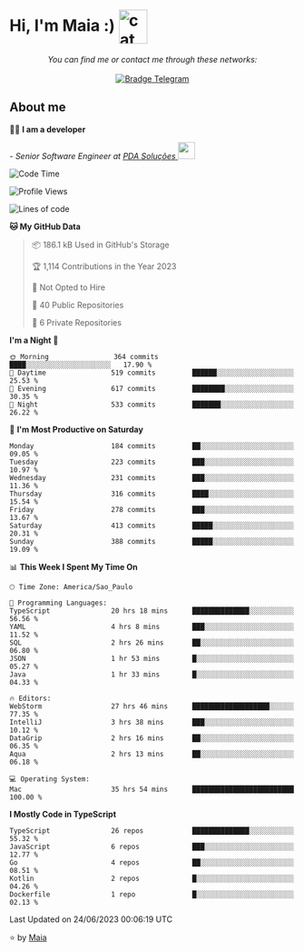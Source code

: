<h1 align="left">Hi, I'm Maia :) 
<img src="https://emojis.slackmojis.com/emojis/images/1643509834/36299/black-cat.gif?1643509834" width="50" height="60" align="center"  alt="cat"/>
</h1>

<p align="center">
    <i>You can find me or contact me through these networks:</i>
    <br/><br/>
    <a href="https://t.me/mrootx" target="_blank">
        <img src="https://img.shields.io/badge/-Telegram-2CA5E0?logo=telegram&style=flat&logoColor=white" alt="Bradge Telegram" />
    </a>
</p>

## About me

:technologist: <strong>I am a developer</strong> <br>

<p><em> - Senior Software Engineer at <a href="https://pdasolucoes.com.br">PDA Soluções
</a><img src="https://media.giphy.com/media/WUlplcMpOCEmTGBtBW/giphy.gif" width="30"> 
</em></p>

<!--START_SECTION:waka-->
![Code Time](http://img.shields.io/badge/Code%20Time-2%2C850%20hrs%2052%20mins-blue)

![Profile Views](http://img.shields.io/badge/Profile%20Views-1-blue)

![Lines of code](https://img.shields.io/badge/From%20Hello%20World%20I%27ve%20Written-505.2%20thousand%20lines%20of%20code-blue)

**🐱 My GitHub Data** 

> 📦 186.1 kB Used in GitHub's Storage 
 > 
> 🏆 1,114 Contributions in the Year 2023
 > 
> 🚫 Not Opted to Hire
 > 
> 📜 40 Public Repositories 
 > 
> 🔑 6 Private Repositories 
 > 
**I'm a Night 🦉** 

```text
🌞 Morning                364 commits         ████░░░░░░░░░░░░░░░░░░░░░   17.90 % 
🌆 Daytime                519 commits         ██████░░░░░░░░░░░░░░░░░░░   25.53 % 
🌃 Evening                617 commits         ████████░░░░░░░░░░░░░░░░░   30.35 % 
🌙 Night                  533 commits         ███████░░░░░░░░░░░░░░░░░░   26.22 % 
```
📅 **I'm Most Productive on Saturday** 

```text
Monday                   184 commits         ██░░░░░░░░░░░░░░░░░░░░░░░   09.05 % 
Tuesday                  223 commits         ███░░░░░░░░░░░░░░░░░░░░░░   10.97 % 
Wednesday                231 commits         ███░░░░░░░░░░░░░░░░░░░░░░   11.36 % 
Thursday                 316 commits         ████░░░░░░░░░░░░░░░░░░░░░   15.54 % 
Friday                   278 commits         ███░░░░░░░░░░░░░░░░░░░░░░   13.67 % 
Saturday                 413 commits         █████░░░░░░░░░░░░░░░░░░░░   20.31 % 
Sunday                   388 commits         █████░░░░░░░░░░░░░░░░░░░░   19.09 % 
```


📊 **This Week I Spent My Time On** 

```text
🕑︎ Time Zone: America/Sao_Paulo

💬 Programming Languages: 
TypeScript               20 hrs 18 mins      ██████████████░░░░░░░░░░░   56.56 % 
YAML                     4 hrs 8 mins        ███░░░░░░░░░░░░░░░░░░░░░░   11.52 % 
SQL                      2 hrs 26 mins       ██░░░░░░░░░░░░░░░░░░░░░░░   06.80 % 
JSON                     1 hr 53 mins        █░░░░░░░░░░░░░░░░░░░░░░░░   05.27 % 
Java                     1 hr 33 mins        █░░░░░░░░░░░░░░░░░░░░░░░░   04.33 % 

🔥 Editors: 
WebStorm                 27 hrs 46 mins      ███████████████████░░░░░░   77.35 % 
IntelliJ                 3 hrs 38 mins       ███░░░░░░░░░░░░░░░░░░░░░░   10.12 % 
DataGrip                 2 hrs 16 mins       ██░░░░░░░░░░░░░░░░░░░░░░░   06.35 % 
Aqua                     2 hrs 13 mins       ██░░░░░░░░░░░░░░░░░░░░░░░   06.18 % 

💻 Operating System: 
Mac                      35 hrs 54 mins      █████████████████████████   100.00 % 
```

**I Mostly Code in TypeScript** 

```text
TypeScript               26 repos            ██████████████░░░░░░░░░░░   55.32 % 
JavaScript               6 repos             ███░░░░░░░░░░░░░░░░░░░░░░   12.77 % 
Go                       4 repos             ██░░░░░░░░░░░░░░░░░░░░░░░   08.51 % 
Kotlin                   2 repos             █░░░░░░░░░░░░░░░░░░░░░░░░   04.26 % 
Dockerfile               1 repo              █░░░░░░░░░░░░░░░░░░░░░░░░   02.13 % 
```




 Last Updated on 24/06/2023 00:06:19 UTC
<!--END_SECTION:waka-->

⭐️ by [Maia](https://github.com/gabrielmaialva33/)


